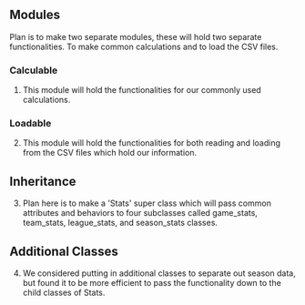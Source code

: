 ## Modules
Plan is to make two separate modules, these will hold two separate functionalities. To make common calculations and to load the CSV files.
### Calculable
1. This module will hold the functionalities for our commonly used calculations.
### Loadable
2. This module will hold the functionalities for both reading and loading from the CSV files which hold our information.
## Inheritance
3.  Plan here is to make a 'Stats' super class which will pass common attributes and behaviors to four subclasses called game_stats, team_stats, league_stats, and season_stats classes.

## Additional Classes
4. We considered putting in additional classes to separate out season data, but found it to be more efficient to pass the functionality down to the child classes of Stats.
